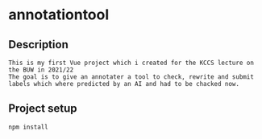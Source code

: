 # annotationtool

## Description
```
This is my first Vue project which i created for the KCCS lecture on the BUW in 2021/22
The goal is to give an annotater a tool to check, rewrite and submit labels which where predicted by an AI and had to be chacked now.
```

## Project setup
```
npm install
```
